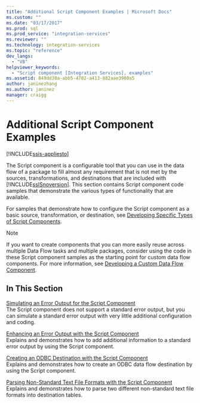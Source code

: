 ```yaml
---
title: "Additional Script Component Examples | Microsoft Docs"
ms.custom: ""
ms.date: "03/17/2017"
ms.prod: sql
ms.prod_service: "integration-services"
ms.reviewer: ""
ms.technology: integration-services
ms.topic: "reference"
dev_langs: 
  - "VB"
helpviewer_keywords: 
  - "Script component [Integration Services], examples"
ms.assetid: 849dd38a-abb5-4702-a413-882aae3980a5
author: janinezhang
ms.author: janinez
manager: craigg
---
```

# Additional Script Component Examples

[!INCLUDE[ssis-appliesto](../../includes/ssis-appliesto-ssvrpluslinux-asdb-asdw-xxx.md)]


  The Script component is a configurable tool that you can use in the data flow of a package to fill almost any requirement that is not met by the sources, transformations, and destinations that are included with [!INCLUDE[ssISnoversion](../../includes/ssisnoversion-md.md)]. This section contains Script component code samples that demonstrate the various types of functionality that are available.  
  
 For samples that demonstrate how to configure the Script component as a basic source, transformation, or destination, see [Developing Specific Types of Script Components](../../integration-services/extending-packages-scripting-data-flow-script-component-types/developing-specific-types-of-script-components.md).  
  
> [!NOTE]  
>  If you want to create components that you can more easily reuse across multiple Data Flow tasks and multiple packages, consider using the code in these Script component samples as the starting point for custom data flow components. For more information, see [Developing a Custom Data Flow Component](../../integration-services/extending-packages-custom-objects/data-flow/developing-a-custom-data-flow-component.md).  
  
## In This Section  
 [Simulating an Error Output for the Script Component](../../integration-services/extending-packages-scripting-data-flow-script-component-examples/simulating-an-error-output-for-the-script-component.md)  
 The Script component does not support a standard error output, but you can simulate a standard error output with very little additional configuration and coding.  
  
 [Enhancing an Error Output with the Script Component](../../integration-services/extending-packages-scripting-data-flow-script-component-examples/enhancing-an-error-output-with-the-script-component.md)  
 Explains and demonstrates how to add additional information to a standard error output by using the Script component.  
  
 [Creating an ODBC Destination with the Script Component](../../integration-services/extending-packages-scripting-data-flow-script-component-examples/creating-an-odbc-destination-with-the-script-component.md)  
 Explains and demonstrates how to create an ODBC data flow destination by using the Script component.  
  
 [Parsing Non-Standard Text File Formats with the Script Component](../../integration-services/extending-packages-scripting-data-flow-script-component-examples/parsing-non-standard-text-file-formats-with-the-script-component.md)  
 Explains and demonstrates how to parse two different non-standard text file formats into destination tables.  
  
  

